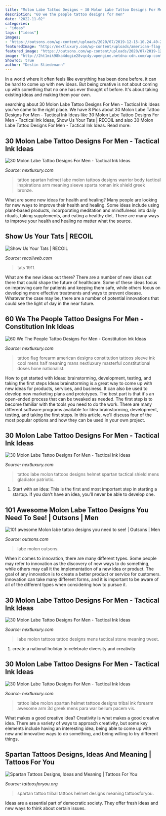 ```yaml
---
title: "Molon Labe Tattoo Designs ~ 30 Molon Labe Tattoo Designs For Men"
description: "60 we the people tattoo designs for men"
date: "2022-11-02"
categories:
- "ideas"
tags: ["ideas"]
images:
- "https://outsons.com/wp-content/uploads/2020/07/2019-12-15-10.24.40-2199129439962889924_molonlabetattoo-1.jpg"
featuredImage: "http://nextluxury.com/wp-content/uploads/american-flag-we-the-people-tattoo-on-mans-forearm.jpg"
featured_image: "https://outsons.com/wp-content/uploads/2020/07/2019-12-15-10.24.40-2199129439962889924_molonlabetattoo-1.jpg"
image: "http://2ht1mik98ka4dogie28vqc4y.wpengine.netdna-cdn.com/wp-content/uploads/2018/09/1911-tattoo-675x450.jpg"
ShowToc: true
author: "Destin Stiedemann"
---
```



In a world where it often feels like everything has been done before, it can be hard to come up with new ideas. But being creative is not about coming up with something that no one has ever thought of before. It's about taking existing ideas and making them your own.

	

		
searching about 30 Molon Labe Tattoo Designs For Men - Tactical Ink Ideas you've came to the right place. We have 8 Pics about 30 Molon Labe Tattoo Designs For Men - Tactical Ink Ideas like 30 Molon Labe Tattoo Designs For Men - Tactical Ink Ideas, Show Us Your Tats | RECOIL and also 30 Molon Labe Tattoo Designs For Men - Tactical Ink Ideas. Read more:
		
    
## 30 Molon Labe Tattoo Designs For Men - Tactical Ink Ideas

<img loading=lazy src="http://nextluxury.com/wp-content/uploads/battle-helmet-with-molon-labe-enscribed-tattoo-for-men-on-upper-arm.jpg" onerror="this.onerror=null;this.src='https://tse1.mm.bing.net/th?id=OIP.nexFM8ezPJv7JC2yQTVunwHaJ4&amp;pid=15.1';" alt="30 Molon Labe Tattoo Designs For Men - Tactical Ink Ideas">

_Source: nextluxury.com_

>tattoo spartan helmet labe molon tattoos designs warrior body tactical inspirations arm meaning sleeve sparta roman ink shield greek bronze. 

	

What are some new ideas for health and healing?
Many people are looking for new ways to improve their health and healing. Some ideas include using plant-based products, incorporating meditation and mindfulness into daily rituals, taking supplements, and eating a healthy diet. There are many ways to improve your health and healing no matter what the source.

    
## Show Us Your Tats | RECOIL

<img loading=lazy src="http://2ht1mik98ka4dogie28vqc4y.wpengine.netdna-cdn.com/wp-content/uploads/2018/09/1911-tattoo-675x450.jpg" onerror="this.onerror=null;this.src='https://tse4.mm.bing.net/th?id=OIP.rQSv6TBBp1B5pxTqS5om6QHaE8&amp;pid=15.1';" alt="Show Us Your Tats | RECOIL">

_Source: recoilweb.com_

>tats 1911. 

	

What are the new ideas out there?
There are a number of new ideas out there that could shape the future of healthcare. Some of these ideas focus on improving care for patients and keeping them safe, while others focus on developing more effective treatments and ways to prevent disease. Whatever the case may be, there are a number of potential innovations that could see the light of day in the near future.

    
## 60 We The People Tattoo Designs For Men - Constitution Ink Ideas

<img loading=lazy src="http://nextluxury.com/wp-content/uploads/american-flag-we-the-people-tattoo-on-mans-forearm.jpg" onerror="this.onerror=null;this.src='https://tse1.mm.bing.net/th?id=OIP.2m0RfUEei4lyeDQHbIW9JQHaHa&amp;pid=15.1';" alt="60 We The People Tattoo Designs For Men - Constitution Ink Ideas">

_Source: nextluxury.com_

>tattoo flag forearm american designs constitution tattoos sleeve ink cool mens half meaning mans nextluxury masterful constitutional doses hone nationalist. 

	

How to get started with Ideas: brainstorming, development, testing, and taking the first steps
Ideas brainstorming is a great way to come up with new ideas for products, services, and business. It can also be used to develop new marketing plans and prototypes. The best part is that it's an open-ended process that can be tweaked as needed. The first step is to become familiar with the tools you need to do the work. There are many different software programs available for Idea brainstorming, development, testing, and taking the first steps. In this article, we'll discuss four of the most popular options and how they can be used in your own project.

    
## 30 Molon Labe Tattoo Designs For Men - Tactical Ink Ideas

<img loading=lazy src="http://nextluxury.com/wp-content/uploads/brave-molon-labe-bronze-helmet-tattoo-design-on-male.jpg" onerror="this.onerror=null;this.src='https://tse3.mm.bing.net/th?id=OIP.bheA6gRSfkwS4FoFy1Rv_gHaJ7&amp;pid=15.1';" alt="30 Molon Labe Tattoo Designs For Men - Tactical Ink Ideas">

_Source: nextluxury.com_

>tattoo labe molon tattoos designs helmet spartan tactical shield mens gladiator patriotic. 

	

1. Start with an idea: This is the first and most important step in starting a startup. If you don't have an idea, you'll never be able to develop one. 

    
## 101 Awesome Molon Labe Tattoo Designs You Need To See! | Outsons | Men

<img loading=lazy src="https://outsons.com/wp-content/uploads/2020/07/2019-12-15-10.24.40-2199129439962889924_molonlabetattoo-1.jpg" onerror="this.onerror=null;this.src='https://tse4.mm.bing.net/th?id=OIP.JsX5csJE_ed4k5XyXcirKwHaHa&amp;pid=15.1';" alt="101 awesome Molon labe tattoo designs you need to see! | Outsons | Men">

_Source: outsons.com_

>labe molon outsons. 

	

When it comes to innovation, there are many different types. Some people may refer to innovation as the discovery of new ways to do something, while others may call it the implementation of a new idea or product. The goal of any innovation is to create a better product or service for customers. Innovation can take many different forms, and it is important to be aware of all of the different types when considering how to pursue it.

    
## 30 Molon Labe Tattoo Designs For Men - Tactical Ink Ideas

<img loading=lazy src="http://nextluxury.com/wp-content/uploads/stone-molon-labe-mens-tattoos-on-outer-forearms.jpg" onerror="this.onerror=null;this.src='https://tse3.mm.bing.net/th?id=OIP.64XXx7UmR21jVEd8Oqg0xAHaKX&amp;pid=15.1';" alt="30 Molon Labe Tattoo Designs For Men - Tactical Ink Ideas">

_Source: nextluxury.com_

>labe molon tattoos tattoo designs mens tactical stone meaning tweet. 

	

1. create a national holiday to celebrate diversity and creativity

    
## 30 Molon Labe Tattoo Designs For Men - Tactical Ink Ideas

<img loading=lazy src="http://nextluxury.com/wp-content/uploads/tribal-molon-labe-with-greek-helmet-mens-forearm-tattoo-design-ideas.jpg" onerror="this.onerror=null;this.src='https://tse4.mm.bing.net/th?id=OIP.ezoxYw5OM96k0I8CxNqnTAAAAA&amp;pid=15.1';" alt="30 Molon Labe Tattoo Designs For Men - Tactical Ink Ideas">

_Source: nextluxury.com_

>tattoo labe molon spartan helmet tattoos designs tribal ink forearm awesome arm 3d greek mens para war bellum pacem vis. 

	

What makes a good creative idea?
Creativity is what makes a good creative idea. There are a variety of ways to approach creativity, but some key elements include having an interesting idea, being able to come up with new and innovative ways to do something, and being willing to try different things.

    
## Spartan Tattoos Designs, Ideas And Meaning | Tattoos For You

<img loading=lazy src="https://www.tattoosforyou.org/wp-content/uploads/2016/05/Spartan-Tribal-Tattoo.jpg" onerror="this.onerror=null;this.src='https://tse4.mm.bing.net/th?id=OIP.7y4KNbqGx_MHTG46BLMIcwAAAA&amp;pid=15.1';" alt="Spartan Tattoos Designs, Ideas and Meaning | Tattoos For You">

_Source: tattoosforyou.org_

>spartan tattoo tribal tattoos helmet designs meaning tattoosforyou. 

	

Ideas are a essential part of democratic society. They offer fresh ideas and new ways to think about certain issues. 

